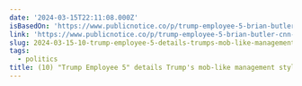 ```yaml
---
date: '2024-03-15T22:11:08.000Z'
isBasedOn: 'https://www.publicnotice.co/p/trump-employee-5-brian-butler-cnn-interview'
link: 'https://www.publicnotice.co/p/trump-employee-5-brian-butler-cnn-interview'
slug: 2024-03-15-10-trump-employee-5-details-trumps-mob-like-management-style
tags:
  - politics
title: (10) "Trump Employee 5" details Trump's mob-like management style
---
```


